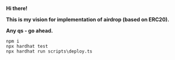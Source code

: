 **Hi there!**

**This is __my vision__ for implementation of airdrop (based on ERC20).**

**Any qs - go ahead.**

```
npm i
npx hardhat test
npx hardhat run scripts\deploy.ts
```
